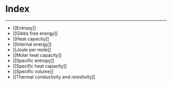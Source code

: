 # Index
---
- [[Entropy]]
- [[Gibbs free energy]]
- [[Heat capacity]]
- [[Internal energy]]
- [[Joule per mole]]
- [[Molar heat capacity]]
- [[Specific entropy]]
- [[Specific heat capacity]]
- [[Specific volume]]
- [[Thermal conductivity and resistivity]]